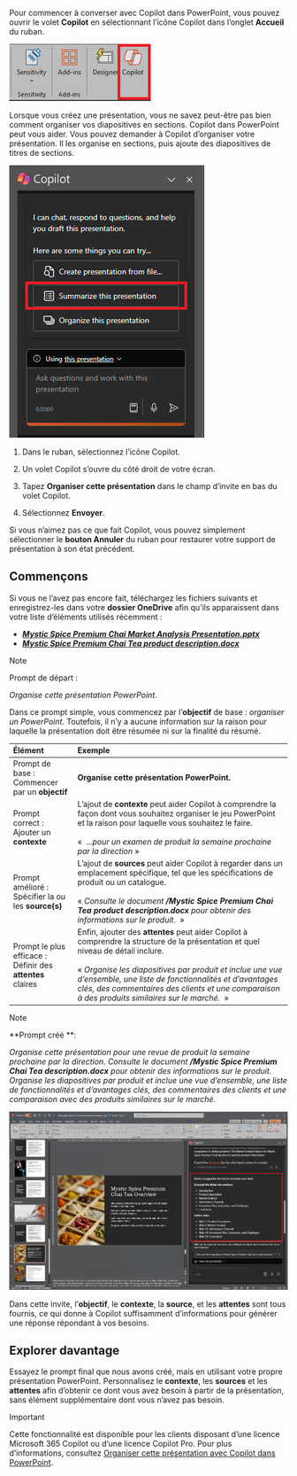 Pour commencer à converser avec Copilot dans PowerPoint, vous pouvez ouvrir le volet **Copilot** en sélectionnant l’icône Copilot dans l’onglet **Accueil** du ruban.

![Capture d’écran de l’icône Copilot dans le ruban PowerPoint.](../media/copilot-ribbon-powerpoint.png)

Lorsque vous créez une présentation, vous ne savez peut-être pas bien comment organiser vos diapositives en sections. Copilot dans PowerPoint peut vous aider. Vous pouvez demander à Copilot d’organiser votre présentation. Il les organise en sections, puis ajoute des diapositives de titres de sections. 

![Capture d’écran du volet Copilot dans PowerPoint lors de la première ouverture.](../media/copilot-pane-powerpoint.png)

1. Dans le ruban, sélectionnez l’icône Copilot.

1. Un volet Copilot s’ouvre du côté droit de votre écran.

1. Tapez **Organiser cette présentation** dans le champ d’invite en bas du volet Copilot.

1. Sélectionnez **Envoyer**.

Si vous n’aimez pas ce que fait Copilot, vous pouvez simplement sélectionner le **bouton Annuler** du ruban pour restaurer votre support de présentation à son état précédent. 

## Commençons

Si vous ne l’avez pas encore fait, téléchargez les fichiers suivants et enregistrez-les dans votre **dossier OneDrive** afin qu’ils apparaissent dans votre liste d’éléments utilisés récemment :

- **_[Mystic Spice Premium Chai Market Analysis Presentation.pptx](https://go.microsoft.com/fwlink/?linkid=2268768)_**
- **_[Mystic Spice Premium Chai Tea product description.docx](https://go.microsoft.com/fwlink/?linkid=2268929)_**

> [!NOTE]
> Prompt de départ :
>
> _Organise cette présentation PowerPoint._

Dans ce prompt simple, vous commencez par l’**objectif** de base : _organiser un PowerPoint_. Toutefois, il n’y a aucune information sur la raison pour laquelle la présentation doit être résumée ni sur la finalité du résumé.

| Élément | Exemple |
| :------ | :------- |
| Prompt de base : <br>Commencer par un **objectif** | **Organise cette présentation PowerPoint.** |
| Prompt correct : <br>Ajouter un **contexte** | L’ajout de **contexte** peut aider Copilot à comprendre la façon dont vous souhaitez organiser le jeu PowerPoint et la raison pour laquelle vous souhaitez le faire.<br><br>«  _...pour un examen de produit la semaine prochaine par la direction_ » |
| Prompt amélioré : <br>Spécifier la ou les **source(s)** | L’ajout de **sources** peut aider Copilot à regarder dans un emplacement spécifique, tel que les spécifications de produit ou un catalogue.<br><br>« _Consulte le document **/Mystic Spice Premium Chai Tea product description.docx** pour obtenir des informations sur le produit._  » |
| Prompt le plus efficace : <br>Définir des **attentes** claires | Enfin, ajouter des **attentes** peut aider Copilot à comprendre la structure de la présentation et quel niveau de détail inclure.<br><br>« _Organise les diapositives par produit et inclue une vue d’ensemble, une liste de fonctionnalités et d’avantages clés, des commentaires des clients et une comparaison à des produits similaires sur le marché._  » |

> [!NOTE]
> **Prompt créé **:
>
> _Organise cette présentation pour une revue de produit la semaine prochaine par la direction. Consulte le document **/Mystic Spice Premium Chai Tea description.docx** pour obtenir des informations sur le produit. Organise les diapositives par produit et inclue une vue d’ensemble, une liste de fonctionnalités et d’avantages clés, des commentaires des clients et une comparaison avec des produits similaires sur le marché._

[![Capture d’écran des résultats du prompt créé à partir de l’exemple de présentation à l’aide de Copilot dans PowerPoint.](../media/copilot-organize-results-powerpoint.png)](../media/copilot-organize-results-powerpoint.png#lightbox)

Dans cette invite, l’**objectif**, le **contexte**, la **source**, et les **attentes** sont tous fournis, ce qui donne à Copilot suffisamment d’informations pour générer une réponse répondant à vos besoins.

## Explorer davantage

Essayez le prompt final que nous avons créé, mais en utilisant votre propre présentation PowerPoint. Personnalisez le **contexte**, les **sources** et les **attentes** afin d’obtenir ce dont vous avez besoin à partir de la présentation, sans élément supplémentaire dont vous n’avez pas besoin.

> [!IMPORTANT]
> Cette fonctionnalité est disponible pour les clients disposant d’une licence Microsoft 365 Copilot ou d’une licence Copilot Pro. Pour plus d’informations, consultez [Organiser cette présentation avec Copilot dans PowerPoint](https://support.microsoft.com/office/organize-this-presentation-with-copilot-in-powerpoint-a207eea3-7a56-4225-88f1-54dd37cdcf6a).